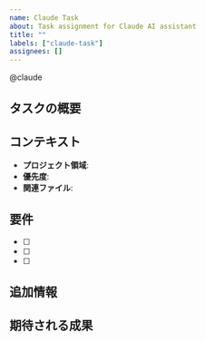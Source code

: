 ```yaml
---
name: Claude Task
about: Task assignment for Claude AI assistant
title: ""
labels: ["claude-task"]
assignees: []
---
```


@claude

## タスクの概要
<!-- Claude に実行してもらいたいタスクの明確で詳細な説明を記載してください -->



## コンテキスト
<!-- 関連する背景情報やコンテキストを提供してください -->
- **プロジェクト領域**: <!-- 例: フロントエンド、バックエンド、ドキュメント、テスト -->
- **優先度**: <!-- 高、中、低 -->
- **関連ファイル**: <!-- 分かっている場合は、特定のファイルやディレクトリを列挙してください -->

## 要件
<!-- 具体的な要件や受け入れ基準をリストアップしてください -->
- [ ] 
- [ ] 
- [ ] 

## 追加情報
<!-- その他のコンテキスト、制約、または好みがあれば記載してください -->



## 期待される成果
<!-- このタスクの成功がどのような状態かを説明してください -->

